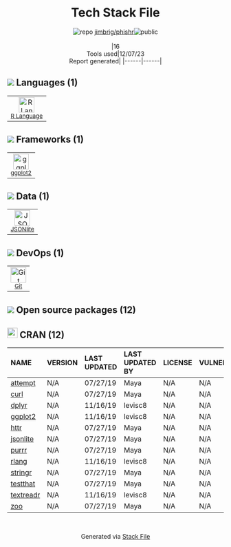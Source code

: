 <!--
&lt;--- Readme.md Snippet without images Start ---&gt;
## Tech Stack
jimbrig/phishr is built on the following main stack:

- [R Language](http://www.r-project.org/) – Languages
- [ggplot2](https://ggplot2.tidyverse.org/) – Charting Libraries
- [JSONlite](https://github.com/nodesocket/jsonlite) – Databases

Full tech stack [here](/techstack.md)

&lt;--- Readme.md Snippet without images End ---&gt;

&lt;--- Readme.md Snippet with images Start ---&gt;
## Tech Stack
jimbrig/phishr is built on the following main stack:

- <img width='25' height='25' src='https://img.stackshare.io/service/1213/r-logo.png' alt='R Language'/> [R Language](http://www.r-project.org/) – Languages
- <img width='25' height='25' src='https://img.stackshare.io/service/6560/New_Project__90_.png' alt='ggplot2'/> [ggplot2](https://ggplot2.tidyverse.org/) – Charting Libraries
- <img width='25' height='25' src='https://img.stackshare.io/no-img-open-source.png' alt='JSONlite'/> [JSONlite](https://github.com/nodesocket/jsonlite) – Databases

Full tech stack [here](/techstack.md)

&lt;--- Readme.md Snippet with images End ---&gt;
-->
<div align="center">

# Tech Stack File
![](https://img.stackshare.io/repo.svg "repo") [jimbrig/phishr](https://github.com/jimbrig/phishr)![](https://img.stackshare.io/public_badge.svg "public")
<br/><br/>
|16<br/>Tools used|12/07/23 <br/>Report generated|
|------|------|
</div>

## <img src='https://img.stackshare.io/languages.svg'/> Languages (1)
<table><tr>
  <td align='center'>
  <img width='36' height='36' src='https://img.stackshare.io/service/1213/r-logo.png' alt='R Language'>
  <br>
  <sub><a href="http://www.r-project.org/">R Language</a></sub>
  <br>
  <sub></sub>
</td>

</tr>
</table>

## <img src='https://img.stackshare.io/frameworks.svg'/> Frameworks (1)
<table><tr>
  <td align='center'>
  <img width='36' height='36' src='https://img.stackshare.io/service/6560/New_Project__90_.png' alt='ggplot2'>
  <br>
  <sub><a href="https://ggplot2.tidyverse.org/">ggplot2</a></sub>
  <br>
  <sub></sub>
</td>

</tr>
</table>

## <img src='https://img.stackshare.io/databases.svg'/> Data (1)
<table><tr>
  <td align='center'>
  <img width='36' height='36' src='https://img.stackshare.io/no-img-open-source.png' alt='JSONlite'>
  <br>
  <sub><a href="https://github.com/nodesocket/jsonlite">JSONlite</a></sub>
  <br>
  <sub></sub>
</td>

</tr>
</table>

## <img src='https://img.stackshare.io/devops.svg'/> DevOps (1)
<table><tr>
  <td align='center'>
  <img width='36' height='36' src='https://img.stackshare.io/service/1046/git.png' alt='Git'>
  <br>
  <sub><a href="http://git-scm.com/">Git</a></sub>
  <br>
  <sub></sub>
</td>

</tr>
</table>


## <img src='https://img.stackshare.io/group.svg' /> Open source packages (12)</h2>

## <img width='24' height='24' src='https://img.stackshare.io/package_manager/105004/default_a16028785587c9c482ce21483b5e660123a3d270.png'/> CRAN (12)

|NAME|VERSION|LAST UPDATED|LAST UPDATED BY|LICENSE|VULNERABILITIES|
|:------|:------|:------|:------|:------|:------|
|[attempt](https://cran.r-project.org/attempt)|N/A|07/27/19|Maya |N/A|N/A|
|[curl](https://cran.r-project.org/curl)|N/A|07/27/19|Maya |N/A|N/A|
|[dplyr](https://cran.r-project.org/dplyr)|N/A|11/16/19|levisc8 |N/A|N/A|
|[ggplot2](https://cran.r-project.org/ggplot2)|N/A|11/16/19|levisc8 |N/A|N/A|
|[httr](https://cran.r-project.org/httr)|N/A|07/27/19|Maya |N/A|N/A|
|[jsonlite](https://cran.r-project.org/jsonlite)|N/A|07/27/19|Maya |N/A|N/A|
|[purrr](https://cran.r-project.org/purrr)|N/A|07/27/19|Maya |N/A|N/A|
|[rlang](https://cran.r-project.org/rlang)|N/A|11/16/19|levisc8 |N/A|N/A|
|[stringr](https://cran.r-project.org/stringr)|N/A|07/27/19|Maya |N/A|N/A|
|[testthat](https://cran.r-project.org/testthat)|N/A|07/27/19|Maya |N/A|N/A|
|[textreadr](https://cran.r-project.org/textreadr)|N/A|11/16/19|levisc8 |N/A|N/A|
|[zoo](https://cran.r-project.org/zoo)|N/A|07/27/19|Maya |N/A|N/A|

<br/>
<div align='center'>

Generated via [Stack File](https://github.com/marketplace/stack-file)
